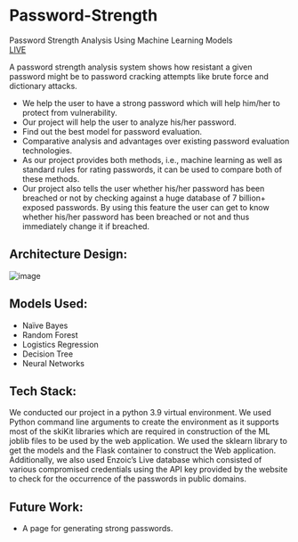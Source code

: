 # Password-Strength

Password Strength Analysis Using Machine Learning Models <br>
[LIVE](https://c4self.onrender.com/)

A password strength analysis system shows how resistant a given password might be to password cracking attempts like brute force and dictionary attacks.
* We help the user to have a strong password which will help him/her to protect from vulnerability.
* Our project will help the user to analyze his/her password.
* Find out the best model for password evaluation.
* Comparative analysis and advantages over existing password evaluation technologies.
* As our project provides both methods, i.e., machine learning as well as standard rules for rating passwords, it can be used to compare both of these methods.
* Our project also tells the user whether his/her password has been breached or not by checking against a huge database of 7 billion+ exposed passwords. By using this feature the user can get to know whether his/her password has been breached or not and thus immediately change it if breached.

## Architecture Design:
![image](https://user-images.githubusercontent.com/70879718/173275817-af092abf-a997-47fc-a9e8-5cfdbca8d184.png)

## Models Used:
* Naïve Bayes
* Random Forest
* Logistics Regression
* Decision Tree
* Neural Networks

## Tech Stack:
We conducted our project in a python 3.9 virtual environment. We used Python command line arguments to create the environment as it supports most of the skiKit libraries which are required in construction of the ML joblib files to be used by the web application. We used the sklearn library to get the models and the Flask container to construct the Web application. Additionally, we also used Enzoic’s Live database which consisted of various compromised credentials using the API key provided by the website to check for the occurrence of the passwords in public domains.

## Future Work:
* A page for generating strong passwords.
